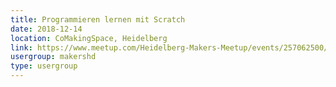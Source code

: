 ```yaml
---
title: Programmieren lernen mit Scratch
date: 2018-12-14
location: CoMakingSpace, Heidelberg
link: https://www.meetup.com/Heidelberg-Makers-Meetup/events/257062500/
usergroup: makershd
type: usergroup
---
```

